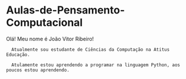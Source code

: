 # Aulas-de-Pensamento-Computacional

Olá! Meu nome é João Vitor Ribeiro! 

      Atualmente sou estudante de Ciências da Computação na Atitus Educação.

      Atulamente estou aprendendo a programar na linguagem Python, aos poucos estou aprendendo.
